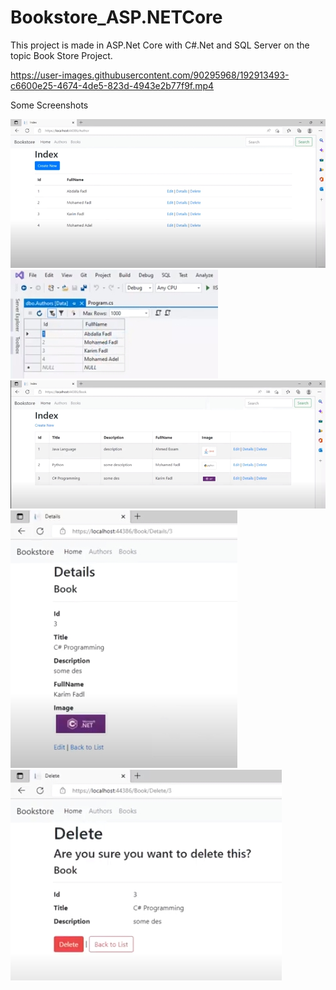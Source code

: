 # Bookstore_ASP.NETCore

This project is made in ASP.Net Core with C#.Net and SQL Server on the topic Book Store Project. 



https://user-images.githubusercontent.com/90295968/192913493-c6600e25-4674-4de5-823d-4943e2b77f9f.mp4




Some Screenshots

![](Images/authors%20list.jpg)
![](Images/database.jpg)
![](Images/books%20list.jpg)
![](Images/book%20details.jpg)
![](Images/book%20delete.jpg)






